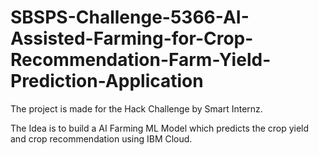 # SBSPS-Challenge-5366-AI-Assisted-Farming-for-Crop-Recommendation-Farm-Yield-Prediction-Application
The project is made for the Hack Challenge by Smart Internz.

The Idea is to build a AI Farming ML Model which predicts the crop yield and crop recommendation using IBM Cloud.                 
